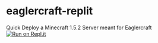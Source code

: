 # eaglercraft-replit

Quick Deploy a Minecraft 1.5.2 Server meant for Eaglercraft <br>
[![Run on Repl.it](https://repl.it/badge/github/IsaacLK/eaglercraft-replit-server)](https://repl.it/github/IsaacLK/eaglercraft-replit-server)
